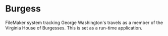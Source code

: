 # Burgess
FileMaker system tracking George Washington's travels as a member of the Virginia House of Burgesses.  This is set as a run-time application.

